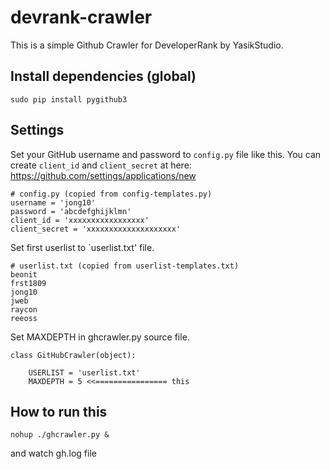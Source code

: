 devrank-crawler
===============

This is a simple Github Crawler for DeveloperRank by YasikStudio.


Install dependencies (global)
-----------------------------

    sudo pip install pygithub3


Settings
--------

Set your GitHub username and password to `config.py` file like this.
You can create `client_id` and `client_secret` at here:
https://github.com/settings/applications/new

    # config.py (copied from config-templates.py)
    username = 'jong10'
    password = 'abcdefghijklmn'
    client_id = 'xxxxxxxxxxxxxxxxx'
    client_secret = 'xxxxxxxxxxxxxxxxxxxx'


Set first userlist to `userlist.txt' file.

    # userlist.txt (copied from userlist-templates.txt)
    beonit
    frst1809
    jong10
    jweb
    raycon
    reeoss


Set MAXDEPTH in ghcrawler.py source file.

    class GitHubCrawler(object):

        USERLIST = 'userlist.txt'
        MAXDEPTH = 5 <<================ this


How to run this
---------------

    nohup ./ghcrawler.py &

and watch gh.log file
